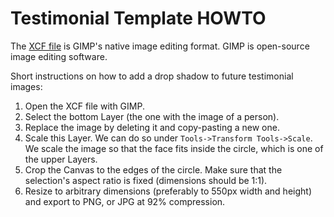 Testimonial Template HOWTO
==========================

The [XCF file](https://en.wikipedia.org/wiki/XCF_%28file_format%29) is GIMP's native image editing format. GIMP is open-source image editing software.

Short instructions on how to add a drop shadow to future testimonial images:

1. Open the XCF file with GIMP.
2. Select the bottom Layer (the one with the image of a person).
3. Replace the image by deleting it and copy-pasting a new one.
4. Scale this Layer. We can do so under `Tools->Transform Tools->Scale`. We scale the image so that the face fits inside the circle, which is one of the upper Layers.
5. Crop the Canvas to the edges of the circle. Make sure that the selection's aspect ratio is fixed (dimensions should be 1:1).
6. Resize to arbitrary dimensions (preferably to 550px width and height) and export to PNG, or JPG at 92% compression.
